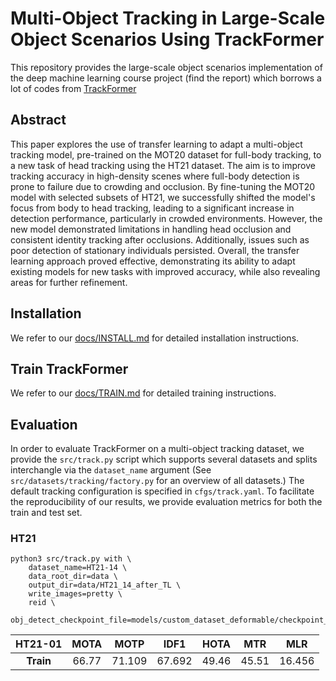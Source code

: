 # Multi-Object Tracking in Large-Scale Object Scenarios Using TrackFormer

This repository provides the large-scale object scenarios implementation of the deep machine learning course project (find the report) which borrows a lot of codes from [TrackFormer](https://github.com/timmeinhardt/trackformer)




## Abstract

This paper explores the use of transfer learning to adapt a multi-object tracking model, pre-trained on the MOT20 dataset for full-body tracking, to a new task of head tracking using the HT21 dataset. The aim is to improve tracking accuracy in high-density scenes where full-body detection is prone to failure due to crowding and occlusion. By fine-tuning the MOT20 model with selected subsets of HT21, we successfully shifted the model's focus from body to head tracking, leading to a significant increase in detection performance, particularly in crowded environments. However, the new model demonstrated limitations in handling head occlusion and consistent identity tracking after occlusions. Additionally, issues such as poor detection of stationary individuals persisted. Overall, the transfer learning approach proved effective, demonstrating its ability to adapt existing models for new tasks with improved accuracy, while also revealing areas for further refinement.


## Installation

We refer to our [docs/INSTALL.md](docs/INSTALL.md) for detailed installation instructions.

## Train TrackFormer

We refer to our [docs/TRAIN.md](docs/TRAIN.md) for detailed training instructions.

## Evaluation

In order to evaluate TrackFormer on a multi-object tracking dataset, we provide the `src/track.py` script which supports several datasets and splits interchangle via the `dataset_name` argument (See `src/datasets/tracking/factory.py` for an overview of all datasets.) The default tracking configuration is specified in `cfgs/track.yaml`. To facilitate the reproducibility of our results, we provide evaluation metrics for both the train and test set.

### HT21



```
python3 src/track.py with \
    dataset_name=HT21-14 \
    data_root_dir=data \
    output_dir=data/HT21_14_after_TL \
    write_images=pretty \
    reid \
    obj_detect_checkpoint_file=models/custom_dataset_deformable/checkpoint_epoch_10.pth
```

<center>

| HT21-01     | MOTA         | MOTP           |       IDF1     |     HOTA     |     MTR       |     MLR             |  
|  :---:    | :---:        |     :---:      |    :---:     | :---:      |    :---:     |   :---:             |  
| **Train** |     66.77     |     71.109       |     67.692      | 49.46        |      45.51    |      16.456          |  

</center>




